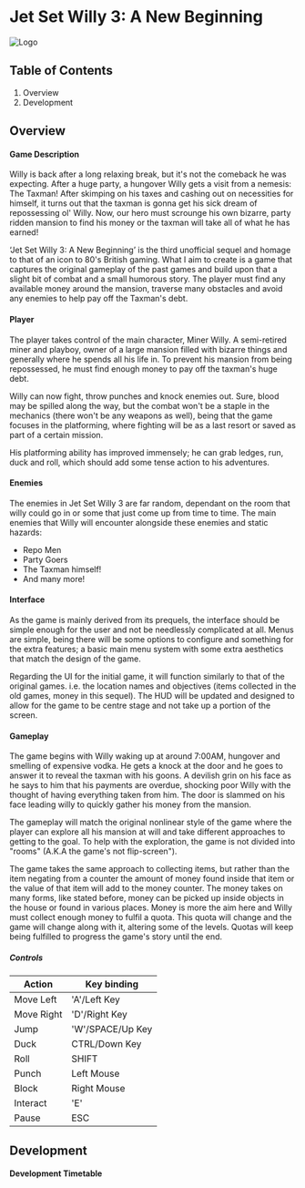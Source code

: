 # Jet Set Willy 3: A New Beginning

![Logo](https://github.com/LBruni98/Jet-Set-Willy-3-The-Unofficial-Sequel-/blob/master/Jet%20Set%20Willy%203%20Logo.png)

## Table of Contents
1. Overview
2. Development

## Overview

#### Game Description
Willy is back after a long relaxing break, but it's not the comeback he was expecting. After a huge party, a hungover Willy gets a visit from a nemesis: The Taxman! After skimping on his taxes and cashing out on necessities for himself, it turns out that the taxman is gonna get his sick dream of repossessing ol' Willy. Now, our hero must scrounge his own bizarre, party ridden mansion to find his money or the taxman will take all of what he has earned!

‘Jet Set Willy 3: A New Beginning’ is the third unofficial sequel and homage to that of an icon to 80's British gaming. What I aim to create is a game that captures the original gameplay of the past games and build upon that a slight bit of combat and a small humorous story. The player must find any available money around the mansion, traverse many obstacles and avoid any enemies to help pay off the Taxman's debt.

#### Player
The player takes control of the main character, Miner Willy. A semi-retired miner and playboy, owner of a large mansion filled with bizarre things and generally where he spends all his life in. To prevent his mansion from being repossessed, he must find enough money to pay off the taxman's huge debt.

Willy can now fight, throw punches and knock enemies out. Sure, blood may be spilled along the way, but the combat won't be a staple in the mechanics (there won't be any weapons as well), being that the game focuses in the platforming, where fighting will be as a last resort or saved as part of a certain mission.

His platforming ability has improved immensely; he can grab ledges, run, duck and roll, which should add some tense action to his adventures.

#### Enemies
The enemies in Jet Set Willy 3 are far random, dependant on the room that willy could go in or some that just come up from time to time. The main enemies that Willy will encounter alongside these enemies and static hazards:

* Repo Men
* Party Goers
* The Taxman himself!
* And many more!

#### Interface
As the game is mainly derived from its prequels, the interface should be simple enough for the user and not be needlessly complicated at all. Menus are simple, being there will be some options to configure and something for the extra features; a basic main menu system with some extra aesthetics that match the design of the game.

Regarding the UI for the initial game, it will function similarly to that of the original games. i.e. the location names and objectives (items collected in the old games, money in this sequel). The HUD will be updated and designed to allow for the game to be centre stage and not take up a portion of the screen.

#### Gameplay
The game begins with Willy waking up at around 7:00AM, hungover and smelling of expensive vodka. He gets a knock at the door and he goes to answer it to reveal the taxman with his goons. A devilish grin on his face as he says to him that his payments are overdue, shocking poor Willy with the thought of having everything taken from him. The door is slammed on his face leading willy to quickly gather his money from the mansion.

The gameplay will match the original nonlinear style of the game where the player can explore all his mansion at will and take different approaches to getting to the goal. To help with the exploration, the game is not divided into "rooms" (A.K.A the game's not flip-screen").

The game takes the same approach to collecting items, but rather than the item negating from a counter the amount of money found inside that item or the value of that item will add to the money counter. The money takes on many forms, like stated before, money can be picked up inside objects in the house or found in various places. Money is more the aim here and Willy must collect enough money to fulfil a quota. This quota will change and the game will change along with it, altering some of the levels. Quotas will keep being fulfilled to progress the game's story until the end.

##### Controls
| Action     | Key binding      |
| ---------- | ---------------- |
| Move Left  | 'A'/Left Key     |
| Move Right | 'D'/Right Key    |
| Jump       | 'W'/SPACE/Up Key |
| Duck       | CTRL/Down Key    |
| Roll       | SHIFT            |
| Punch      | Left Mouse       |
| Block      | Right Mouse      |
| Interact   | 'E'              |
| Pause      | ESC              |

## Development

#### Development Timetable

